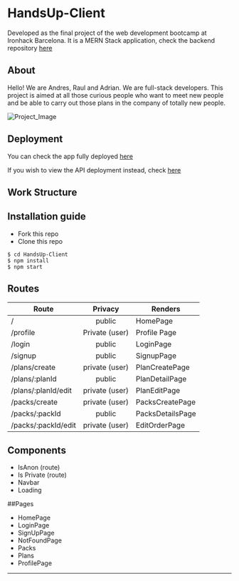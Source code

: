 # HandsUp-Client

Developed as the final project of the web development bootcamp at Ironhack Barcelona. It is a MERN Stack application, check the backend repository [here](https://github.com/admartinbarcelo/HandsUp-Server.git)

## About
Hello! We are Andres, Raul and Adrian. We are full-stack developers. This project is aimed at all those curious people who want to meet new people and be able to carry out those plans in the company of totally new people.

![Project_Image]()

## Deployment
You can check the app fully deployed [here]()

If you wish to view the API deployment instead, check [here]()

## Work Structure

## Installation guide
- Fork this repo
- Clone this repo


```shell
$ cd HandsUp-Client
$ npm install
$ npm start
```

## Routes
| Route                | Privacy         | Renders                  |
| -------------------- | :-------------: | ------------------------ |
| /                    | public          | HomePage                 |
| /profile             | Private (user)  | Profile Page             |
| /login               | public          | LoginPage                |
| /signup              | public          | SignupPage               |
| /plans/create        | private (user)  | PlanCreatePage           |
| /plans/:planId       | public          | PlanDetailPage           |
| /plans/:planId/edit  | private (user)  | PlanEditPage             |
| /packs/create        | private (user)  | PacksCreatePage          |
| /packs/:packId       | public          | PacksDetailsPage         |
| /packs/:packId/edit  | private (user)  | EditOrderPage            |

## Components
- IsAnon (route)
- Is Private (route)
- Navbar
- Loading

##Pages
- HomePage
- LoginPage
- SignUpPage
- NotFoundPage
- Packs
- Plans
- ProfilePage


---

